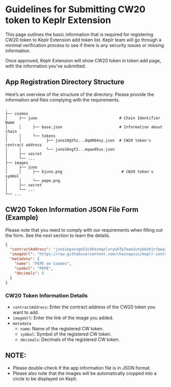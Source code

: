 # Guidelines for Submitting CW20 token to Keplr Extension

This page outlines the basic information that is required for registering CW20 token to Keplr Extension add token list. Keplr team will go through a minimal verification process to see if there is any security issues or missing information.

Once approved, Keplr Extension will show CW20 token in token add page, with the information you've submitted.

## App Registration Directory Structure
Here’s an overview of the structure of the directory. Please provide the information and files complying with the requirements.
```
.
├── cosmos                       
│     ├── juno                                    # Chain Identifier Name
│     │     ├── base.json                         # Information about chain
│     │     └── tokens
│     │           ├── juno10gthz...8q4864xy.json  # CW20 token's contract address
│     │           └── juno10vgf2...mqaw95ux.json
│     ├── secret
│     └── ...
├── images
│     ├── juno
│     │     ├── bjuno.png                          # CW20 token's symbol
│     │     └── pepe.png
│     ├── secret
│     └── ...
└── ...
```

## CW20 Token Information JSON File Form (Example)
Please note that you need to comply with our requirements when filling out the form. See the next section to learn the details.
```json
{
  "contractAddress": "juno1epxnvge53c4hkcmqzlxryw5fp7eae2utyk6ehjcfpwajwp48km3sgxsh9k",
  "imageUrl": "https://raw.githubusercontent.com/chainapsis/keplr-contract-registry/main/images/juno/pepec.png",
  "metadata": {
    "name": "PEPE on Cosmos",
    "symbol": "PEPE",
    "decimals": 6
  }
}

```

### CW20 Token Information Details
- `contractAddress`: Enter the contract address of the CW20 token you want to add.
- `imageUrl`: Enter the link of the image you added.
- `metadata`
    -  `name`: Name of the registered CW token.
    -  `symbol`: Symbol of the registered CW token.
    -  `decimals`: Decimals of the registered CW token.

## NOTE:
- Please double-check if the app information file is in JSON format.
- Please also note that the images will be automatically cropped into a circle to be displayed on Keplr.
